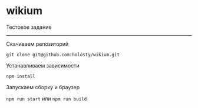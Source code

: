 # wikium
Тестовое задание

---

Скачиваем репозиторий 

`git clone git@github.com:holosty/wikium.git`

Устанавливаем зависимости

`npm install`

Запускаем сборку и браузер

`npm run start` или `npm run build`
